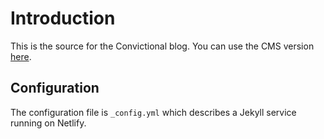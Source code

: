 # Introduction

This is the source for the Convictional blog. You can use the CMS version [here](https://blog.convictional.com/admin).

## Configuration

The configuration file is `_config.yml` which describes a Jekyll service running on Netlify.